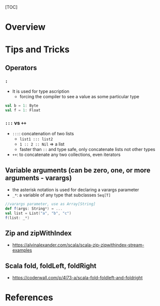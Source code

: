 [TOC]

# Overview

# Tips and Tricks

## Operators

### `:`

- It is used for type ascription
    + forcing the compiler to see a value as some particular type

```scala
val b = 1: Byte
val f = 1: Float
```

### `:::` vs `++`

- `:::`: concatenation of two lists
    + `list1 ::: list2`
    + `1 :: 2 :: Nil` => a list
    + faster than `::` and type safe, only concatenate lists not other
      types
- `++`: to concatenate any two collections, even iterators

## Variable arguments (can be zero, one, or more arguments - varargs)

- the asterisk notation is used for declaring a varargs parameter
- `_*`: a variable of any type that subclasses `Seq[T]`

```scala
//varargs parameter, use as Array[String]
def f(args: String*) = ...
val list = List("a", "b", "c")
f(list: _*)
```


## Zip and zipWithIndex

- https://alvinalexander.com/scala/scala-zip-zipwithindex-stream-examples

## Scala fold, foldLeft, foldRight

- https://coderwall.com/p/4l73-a/scala-fold-foldleft-and-foldright

# References

[tour]: https://docs.scala-lang.org/tour/tour-of-scala.html
[docs]: https://docs.scala-lang.org/overviews/index.html
[api]: https://www.scala-lang.org/api/2.12.6/index.html
[specs]: https://scala-lang.org/files/archive/spec/2.12/
[cheatsheet]: https://docs.scala-lang.org/cheatsheets/index.html
[style]: https://docs.scala-lang.org/style/index.html
[faq]: https://docs.scala-lang.org/tutorials/FAQ/index.html
[scala-java]: https://docs.scala-lang.org/tutorials/scala-for-java-programmers.html
